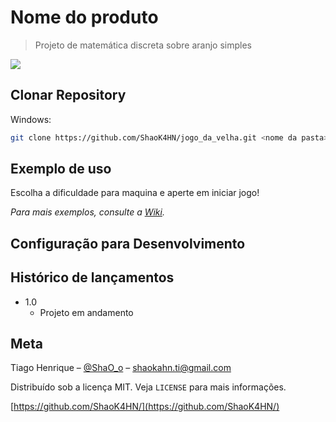 # Nome do produto
> Projeto de matemática discreta sobre aranjo simples

![](https://i.imgur.com/XEYAe2i.png)

## Clonar Repository

Windows:

```sh
git clone https://github.com/ShaoK4HN/jogo_da_velha.git <nome da pasta>
```

## Exemplo de uso

Escolha a dificuldade para maquina e aperte em iniciar jogo!

_Para mais exemplos, consulte a [Wiki][wiki]._ 

## Configuração para Desenvolvimento



## Histórico de lançamentos


* 1.0
    * Projeto em andamento

## Meta

Tiago Henrique – [@ShaO_o]() – shaokahn.ti@gmail.com

Distribuído sob a licença MIT. Veja `LICENSE` para mais informações.

[https://github.com/ShaoK4HN/](https://github.com/ShaoK4HN/)


[wiki]: https://github.com/ShaoK4HN/jogo_da_velha/wiki
